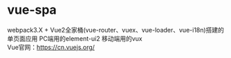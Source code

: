 # vue-spa
webpack3.X + Vue2全家桶(vue-router、vuex、vue-loader、vue-i18n)搭建的单页面应用  PC端用的element-ui2 移动端用的vux  
Vue官网：<a href="https://cn.vuejs.org/" target="_blank">https://cn.vuejs.org/</a>
